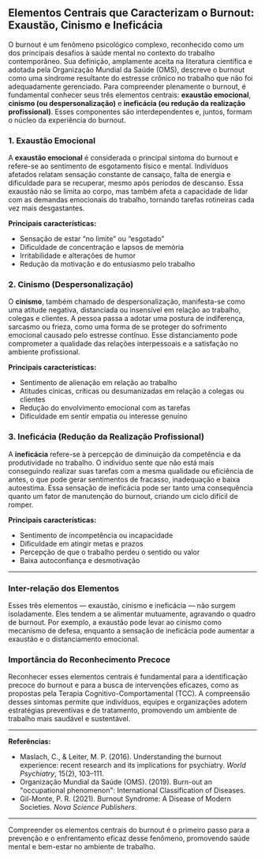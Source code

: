 ## Elementos Centrais que Caracterizam o Burnout: Exaustão, Cinismo e Ineficácia

O burnout é um fenômeno psicológico complexo, reconhecido como um dos principais desafios à saúde mental no contexto do trabalho contemporâneo. Sua definição, amplamente aceita na literatura científica e adotada pela Organização Mundial da Saúde (OMS), descreve o burnout como uma síndrome resultante do estresse crônico no trabalho que não foi adequadamente gerenciado. Para compreender plenamente o burnout, é fundamental conhecer seus três elementos centrais: **exaustão emocional**, **cinismo (ou despersonalização)** e **ineficácia (ou redução da realização profissional)**. Esses componentes são interdependentes e, juntos, formam o núcleo da experiência do burnout.

### 1. Exaustão Emocional

A **exaustão emocional** é considerada o principal sintoma do burnout e refere-se ao sentimento de esgotamento físico e mental. Indivíduos afetados relatam sensação constante de cansaço, falta de energia e dificuldade para se recuperar, mesmo após períodos de descanso. Essa exaustão não se limita ao corpo, mas também afeta a capacidade de lidar com as demandas emocionais do trabalho, tornando tarefas rotineiras cada vez mais desgastantes.

**Principais características:**
- Sensação de estar “no limite” ou “esgotado”
- Dificuldade de concentração e lapsos de memória
- Irritabilidade e alterações de humor
- Redução da motivação e do entusiasmo pelo trabalho

### 2. Cinismo (Despersonalização)

O **cinismo**, também chamado de despersonalização, manifesta-se como uma atitude negativa, distanciada ou insensível em relação ao trabalho, colegas e clientes. A pessoa passa a adotar uma postura de indiferença, sarcasmo ou frieza, como uma forma de se proteger do sofrimento emocional causado pelo estresse contínuo. Esse distanciamento pode comprometer a qualidade das relações interpessoais e a satisfação no ambiente profissional.

**Principais características:**
- Sentimento de alienação em relação ao trabalho
- Atitudes cínicas, críticas ou desumanizadas em relação a colegas ou clientes
- Redução do envolvimento emocional com as tarefas
- Dificuldade em sentir empatia ou interesse genuíno

### 3. Ineficácia (Redução da Realização Profissional)

A **ineficácia** refere-se à percepção de diminuição da competência e da produtividade no trabalho. O indivíduo sente que não está mais conseguindo realizar suas tarefas com a mesma qualidade ou eficiência de antes, o que pode gerar sentimentos de fracasso, inadequação e baixa autoestima. Essa sensação de ineficácia pode ser tanto uma consequência quanto um fator de manutenção do burnout, criando um ciclo difícil de romper.

**Principais características:**
- Sentimento de incompetência ou incapacidade
- Dificuldade em atingir metas e prazos
- Percepção de que o trabalho perdeu o sentido ou valor
- Baixa autoconfiança e desmotivação

---

### Inter-relação dos Elementos

Esses três elementos — exaustão, cinismo e ineficácia — não surgem isoladamente. Eles tendem a se alimentar mutuamente, agravando o quadro de burnout. Por exemplo, a exaustão pode levar ao cinismo como mecanismo de defesa, enquanto a sensação de ineficácia pode aumentar a exaustão e o distanciamento emocional.

### Importância do Reconhecimento Precoce

Reconhecer esses elementos centrais é fundamental para a identificação precoce do burnout e para a busca de intervenções eficazes, como as propostas pela Terapia Cognitivo-Comportamental (TCC). A compreensão desses sintomas permite que indivíduos, equipes e organizações adotem estratégias preventivas e de tratamento, promovendo um ambiente de trabalho mais saudável e sustentável.

---

**Referências:**

- Maslach, C., & Leiter, M. P. (2016). Understanding the burnout experience: recent research and its implications for psychiatry. *World Psychiatry*, 15(2), 103–111.
- Organização Mundial da Saúde (OMS). (2019). Burn-out an "occupational phenomenon": International Classification of Diseases.
- Gil-Monte, P. R. (2021). Burnout Syndrome: A Disease of Modern Societies. *Nova Science Publishers*.

---

Compreender os elementos centrais do burnout é o primeiro passo para a prevenção e o enfrentamento eficaz desse fenômeno, promovendo saúde mental e bem-estar no ambiente de trabalho.